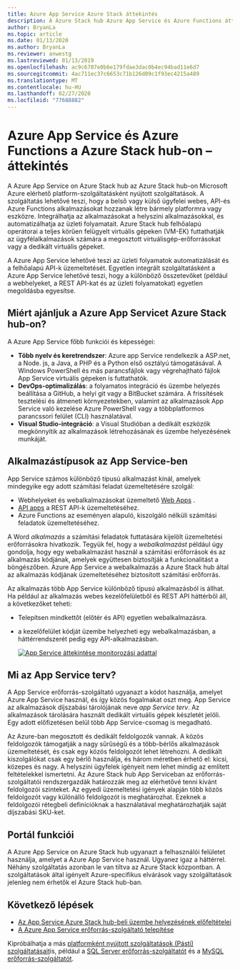 ```yaml
---
title: Azure App Service Azure Stack áttekintés
description: A Azure Stack hub Azure App Service és Azure Functions áttekintése.
author: BryanLa
ms.topic: article
ms.date: 01/13/2020
ms.author: BryanLa
ms.reviewer: anwestg
ms.lastreviewed: 01/13/2019
ms.openlocfilehash: ac9c6707e0b6e179fdae3dac0b4ec94bad11e6d7
ms.sourcegitcommit: 4ac711ec37c6653c71b126d09c1f93ec4215a489
ms.translationtype: MT
ms.contentlocale: hu-HU
ms.lasthandoff: 02/27/2020
ms.locfileid: "77688882"
---
```

# <a name="azure-app-service-and-azure-functions-on-azure-stack-hub-overview"></a>Azure App Service és Azure Functions a Azure Stack hub-on – áttekintés

A Azure App Service on Azure Stack hub az Azure Stack hub-on Microsoft Azure elérhető platform-szolgáltatásként nyújtott szolgáltatások. A szolgáltatás lehetővé teszi, hogy a belső vagy külső ügyfelei webes, API-és Azure Functions alkalmazásokat hozzanak létre bármely platformra vagy eszközre. Integrálhatja az alkalmazásokat a helyszíni alkalmazásokkal, és automatizálhatja az üzleti folyamatait. Azure Stack hub felhőalapú operátorai a teljes körűen felügyelt virtuális gépeken (VM-EK) futtathatják az ügyfélalkalmazások számára a megosztott virtuálisgép-erőforrásokat vagy a dedikált virtuális gépeket.

A Azure App Service lehetővé teszi az üzleti folyamatok automatizálását és a felhőalapú API-k üzemeltetését. Egyetlen integrált szolgáltatásként a Azure App Service lehetővé teszi, hogy a különböző összetevőket (például a webhelyeket, a REST API-kat és az üzleti folyamatokat) egyetlen megoldásba egyesítse.

## <a name="why-offer-azure-app-service-on-azure-stack-hub"></a>Miért ajánljuk a Azure App Servicet Azure Stack hub-on?

A Azure App Service főbb funkciói és képességei:

- **Több nyelv és keretrendszer**: Azure app Service rendelkezik a ASP.net, a Node. js, a Java, a PHP és a Python első osztályú támogatásával. A Windows PowerShell és más parancsfájlok vagy végrehajtható fájlok App Service virtuális gépeken is futtathatók.
- **DevOps-optimalizálás**: a folyamatos integráció és üzembe helyezés beállítása a GitHub, a helyi git vagy a BitBucket számára. A frissítések tesztelési és átmeneti környezetekben, valamint az alkalmazások App Service való kezelése Azure PowerShell vagy a többplatformos parancssori felület (CLI) használatával.
- **Visual Studio-integráció**: a Visual Studióban a dedikált eszközök megkönnyítik az alkalmazások létrehozásának és üzembe helyezésének munkáját.

## <a name="app-types-in-app-service"></a>Alkalmazástípusok az App Service-ben

App Service számos különböző típusú alkalmazást kínál, amelyek mindegyike egy adott számítási feladat üzemeltetésére szolgál:

- Webhelyeket és webalkalmazásokat üzemeltető [Web Apps](/azure/app-service/overview) .
- [API apps](/azure/app-service/overview) a REST API-k üzemeltetéséhez.
- Azure Functions az eseményen alapuló, kiszolgáló nélküli számítási feladatok üzemeltetéséhez.

A Word *alkalmazás* a számítási feladatok futtatására kijelölt üzemeltetési erőforrásokra hivatkozik. Tegyük fel, hogy a *webalkalmazást* például úgy gondolja, hogy egy webalkalmazást használ a számítási erőforrások és az alkalmazás kódjának, amelyek együttesen biztosítják a funkcionalitást a böngészőben. Azure App Service a webalkalmazás a Azure Stack hub által az alkalmazás kódjának üzemeltetéséhez biztosított számítási erőforrás.

Az alkalmazás több App Service különböző típusú alkalmazásból is állhat. Ha például az alkalmazás webes kezelőfelületből és REST API háttérből áll, a következőket teheti:

- Telepítsen mindkettőt (előtér és API) egyetlen webalkalmazásra.
- a kezelőfelület kódját üzembe helyezheti egy webalkalmazásban, a háttérrendszerét pedig egy API-alkalmazásban.

   [![App Service áttekintése monitorozási adattal](media/azure-stack-app-service-overview/image01.png "App Service áttekintése monitorozási adattal")](media/azure-stack-app-service-overview/image01.png#lightbox)

## <a name="what-is-an-app-service-plan"></a>Mi az App Service terv?

A App Service erőforrás-szolgáltató ugyanazt a kódot használja, amelyet Azure App Service használ, és így közös fogalmakat oszt meg. App Service az alkalmazások díjszabási tárolójának neve *app Service terv*. Az alkalmazások tárolására használt dedikált virtuális gépek készletét jelöli. Egy adott előfizetésen belül több App Service-csomag is megadható.

Az Azure-ban megosztott és dedikált feldolgozók vannak. A közös feldolgozók támogatják a nagy sűrűségű és a több-bérlős alkalmazások üzemeltetését, és csak egy közös feldolgozót lehet létrehozni. A dedikált kiszolgálókat csak egy bérlő használja, és három méretben érhető el: kicsi, közepes és nagy. A helyszíni ügyfelek igényeit nem lehet mindig az említett feltételekkel ismertetni. Az Azure Stack hub App Serviceban az erőforrás-szolgáltatói rendszergazdák határozzák meg az elérhetővé tenni kívánt feldolgozói szinteket. Az egyedi üzemeltetési igények alapján több közös feldolgozót vagy különálló feldolgozót is meghatározhat. Ezeknek a feldolgozói rétegbeli definícióknak a használatával meghatározhatják saját díjszabási SKU-ket.

## <a name="portal-features"></a>Portál funkciói


A Azure App Service on Azure Stack hub ugyanazt a felhasználói felületet használja, amelyet a Azure App Service használ. Ugyanez igaz a háttérrel. Néhány szolgáltatás azonban le van tiltva az Azure Stack központban. A szolgáltatások által igényelt Azure-specifikus elvárások vagy szolgáltatások jelenleg nem érhetők el Azure Stack hub-ban.

## <a name="next-steps"></a>Következő lépések

- [Az App Service Azure Stack hub-beli üzembe helyezésének előfeltételei](azure-stack-app-service-before-you-get-started.md)
- [A Azure App Service erőforrás-szolgáltató telepítése](azure-stack-app-service-deploy.md)

Kipróbálhatja a más [platformként nyújtott szolgáltatások (Pásti) szolgáltatásait](service-plan-offer-subscription-overview.md)is, például a [SQL Server erőforrás-szolgáltatót](azure-stack-sql-resource-provider-deploy.md) és a [MySQL erőforrás-szolgáltatót](azure-stack-mysql-resource-provider-deploy.md).
